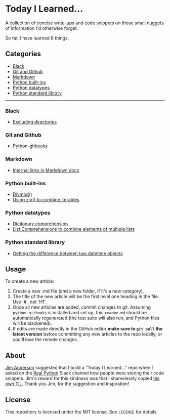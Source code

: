 
# Today I Learned...

A collection of concise write-ups and code snippets on those small nuggets of information I'd otherwise forget.


So far, I have learned 8 things.

## Categories
- [Black](<#Black>)
- [Git and Github](<#Git-and-Github>)
- [Markdown](<#Markdown>)
- [Python built-ins](<#Python-built-ins>)
- [Python datatypes](<#Python-datatypes>)
- [Python standard library](<#Python-standard-library>)
----
### Black
- [Excluding directories](<./content/Black/exclude_directories.md>)

### Git and Github
- [Python-githooks](<./content/Git and Github/python-githooks_writeup.md>)

### Markdown
- [Internal links in Markdown docs](<./content/Markdown/internal_links.md>)

### Python built-ins
- [Divmod()](<./content/Python built-ins/divmod.md>)
- [Using zip() to combine iterables](<./content/Python built-ins/zip.md>)

### Python datatypes
- [Dictionary comprehension](<./content/Python datatypes/dict_comps.md>)
- [List Comprehensions to combine elements of multiple lists](<./content/Python datatypes/list_comp.md>)

### Python standard library
- [Getting the difference between two datetime objects](<./content/Python standard library/timedelta.md>)

## Usage
To create a new article:

1. Create a new .md file (and a new folder, if it's a new category).
1. The title of the new article will be the first level one heading in the file. Use '#', not 'H1'.
1. Once all new articles are added, commit changes to git. Assuming `python-githooks` is installed and set up, this `readme.md` should be automatically regenerated (the test suite will also run, and Python files will be blackened). 
1. If edits are made directly in the GitHub editor **make sure to `git pull` the latest version** before committing any new articles to the repo locally, or you'll lose the remote changes.

## About
[Jim Anderson](https://github.com/jima80525) suggested that I build a "Today I Learned..." repo when I asked on the [Real Python](https://realpython.com/) Slack channel how people were storing their code snippets.
Jim's reward for this kindness was that I shamelessly copied [his own TIL](https://github.com/jima80525/til). Thank you Jim, for the suggestion and inspiration!

## License
This repository is licensed under the MIT license. See `LICENSE` for details.
